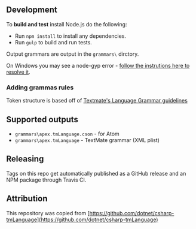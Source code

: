 ## Development

To **build and test** install Node.js do the following:

* Run `npm install` to install any dependencies.
* Run `gulp` to build and run tests.

Output grammars are output in the `grammars\` dirctory.

On Windows you may see a node-gyp error - [follow the instrutions here to resolve it](https://github.com/nodejs/node-gyp/blob/master/README.md).

### Adding grammas rules

Token structure is based off of [Textmate's Language Grammar guidelines](https://manual.macromates.com/en/language_grammars)

## Supported outputs

* `grammars\apex.tmLanguage.cson` - for Atom
* `grammars\apex.tmLanguage` - TextMate grammar (XML plist)


## Releasing

Tags on this repo get automatically published as a GitHub release and an NPM package through Travis CI.

## Attribution
This repository was copied from [https://github.com/dotnet/csharp-tmLanguage](https://github.com/dotnet/csharp-tmLanguage)
